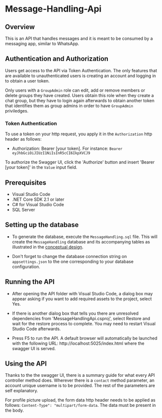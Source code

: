 # Message-Handling-Api

## Overview

This is an API that handles messages and it is meant to be consumed by a messaging app, similar to WhatsApp.

## Authentication and Authorization

Users get access to the API via Token Authentication. The only features that are available to unauthenticated users is creating an account and logging in to obtain a user token.

Only users with a `GroupAdmin` role can edit, add or remove members or delete groups they have created. Users obtain this role when they create a chat group, but they have to login again afterwards to obtain another token that identifies them as group admins in order to have `GroupAdmin` priviledges.

### Token Authentication

To use a token on your http request, you apply it in the `Authorization` http header as follows:

- Authorization: Bearer [your token]. For instance: `Bearer eyJhbGciOiJIUzI1NiIsInR5cCI6IkpXVCJ9`

To authorize the Swagger UI, click the 'Authorize' button and insert 'Bearer [your token]' in the `Value` input field.

## Prerequisites

- Visual Studio Code
- .NET Core SDK 2.1 or later
- C# for Visual Studio Code
- SQL Server

## Setting up the database

- To generate the database, execute the `MessageHandling.sql` file. This will create the `MessageHandling` database and its accompanying tables as illustrated in the [conceptual design](Database/Conceptual-design.jpg).

- Don't forget to change the database connection string on `appsettings.json` to the one corresponding to your database configuration.

## Running the API

- After opening the API folder with Visual Studio Code, a dialog box may appear asking if you want to add required assets to the project, select Yes.

- If there is another dialog box that tells you there are unresolved dependencies from 'MessageHandlingApi.csproj', select Restore and wait for the restore process to complete. You may need to restart Visual Studio Code afterwards.

- Press F5 to run the API. A default browser will automatically be launched with the following URL: http://localhost:5025/index.html where the swagger UI is served.

## Using the API

Thanks to the the swagger UI, there is a summary guide for what every API controller method does. Wherever there is a `contact` method parameter, an account unique username is to be provided. The rest of the parameters are self explanatory.

For profile picture upload, the form data http header needs to be applied as follows: `Content-Type": "multipart/form-data`. The data must be present in the body.